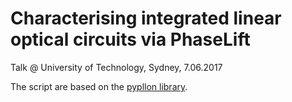 # Characterising integrated linear optical circuits via PhaseLift

Talk @ University of Technology, Sydney, 7.06.2017

The script are based on the  [pypllon library](https://github.com/dseuss/pypllon).

